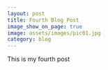 ```yaml
---
layout: post
title: Fourth Blog Post
image_show_on_page: true
image: assets/images/pic01.jpg
category: blog
---
```

This is my fourth post
